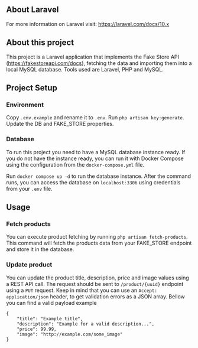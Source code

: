 ## About Laravel

For more information on Laravel visit: https://laravel.com/docs/10.x

## About this project

This project is a Laravel application that implements the Fake Store API (https://fakestoreapi.com/docs), fetching the data and importing them into a local MySQL database.
Tools used are Laravel, PHP and MySQL.

## Project Setup

### Environment

Copy `.env.example` and rename it to `.env`.
Run `php artisan key:generate`.
Update the DB and FAKE_STORE properties.

### Database

To run this project you need to have a MySQL database instance ready.
If you do not have the instance ready, you can run it with Docker Compose using the configuration from the `docker-compose.yml` file.

Run `docker compose up -d` to run the database instance.
After the command runs, you can access the database on `localhost:3306` using credentials from your `.env` file.

## Usage

### Fetch products

You can execute product fetching by running `php artisan fetch-products`.
This command will fetch the products data from your FAKE_STORE endpoint and store it in the database.

### Update product

You can update the product title, description, price and image values using a REST API call.
The request should be sent to `/product/{uuid}` endpoint using a `PUT` request.
Keep in mind that you can use an `Accept: application/json` header, to get validation errors as a JSON array.
Bellow you can find a valid payload example
```
{
    "title": "Example title",
    "description": "Example for a valid description...",
    "price": 99.99,
    "image": "http://example.com/some_image"
}
```

